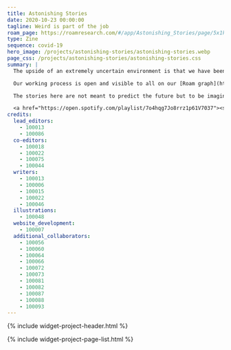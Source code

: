 ```yaml
---
title: Astonishing Stories
date: 2020-10-23 00:00:00
tagline: Weird is part of the job
roam_page: https://roamresearch.com/#/app/Astonishing_Stories/page/5x1kRx_Fx
type: Zine
sequence: covid-19
hero_image: /projects/astonishing-stories/astonishing-stories.webp
page_css: /projects/astonishing-stories/astonishing-stories.css
summary: |
  The upside of an extremely uncertain environment is that we have been free to indulge in pure speculation about the known knowns and unknown unknowns of the future. The result is Astonishing Stories, an anthology of short vignettes from the future developed from the networked thoughts of over 30 indie consultants.

  Our working process is open and visible to all on our [Roam graph](https://roamresearch.com/#/app/Astonishing_Stories/graph) where we developed provoking descriptions of objects from the near and far future using [The Thing From The Future](http://situationlab.org/project/the-thing-from-the-future/). The objects served as jumping off points for our authors as they tried to imagine a world in which the pandemic is the background event for other shifts. 

  The stories here are not meant to predict the future but to be imagination extenders for entrepreneurs and consultants navigating a post-COVID landscape.

  <a href="https://open.spotify.com/playlist/7o4hqg7Jo8rrz1p61V7037"><strong><i class="fab fa-spotify"></i> Listen to the accompanying Spotify playlist.</strong></a>
credits:
  lead_editors:
    - 100013
    - 100086
  co-editors:
    - 100018
    - 100022
    - 100075
    - 100044
  writers:
    - 100013
    - 100006
    - 100015
    - 100022
    - 100046
  illustrations:
    - 100048
  website_development:
    - 100007
  additional_collaborators:
    - 100056
    - 100060
    - 100064
    - 100066
    - 100072
    - 100073
    - 100081
    - 100082
    - 100087
    - 100088
    - 100093
---
```

{% include widget-project-header.html %}

{% include widget-project-page-list.html %}
